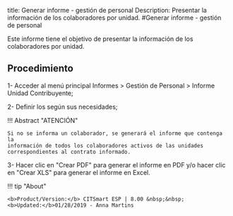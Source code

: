 title: Generar informe - gestión de personal
Description: Presentar la información de los colaboradores por unidad.
#Generar informe - gestión de personal


Este informe tiene el objetivo de presentar la información de los colaboradores
por unidad.

Procedimiento
-----------------

1-  Acceder al menú principal Informes \> Gestión de Personal \> Informe Unidad
    Contribuyente;

2-  Definir los según sus necesidades;

!!! Abstract "ATENCIÓN"

    Si no se informa un colaborador, se generará el informe que contenga la
    información de todos los colaboradores activos de las unidades
    correspondientes al contrato informado.

3-  Hacer clic en "Crear PDF" para generar el informe en PDF y/o hacer clic en
    "Crear XLS" para generar el informe en Excel.



!!! tip "About"

    <b>Product/Version:</b> CITSmart ESP | 8.00 &nbsp;&nbsp;
    <b>Updated:</b>01/28/2019 - Anna Martins
